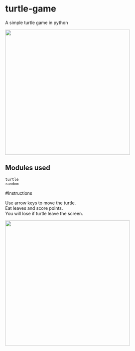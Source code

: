 # turtle-game
A simple turtle game in python

<img src="https://user-images.githubusercontent.com/55615529/122064709-fa5a0680-ce0e-11eb-8d7f-023d6af7cbe5.png" width="400">

## Modules used
```
turtle
random
```

#Instructions

Use arrow keys to move the turtle.\
Eat leaves and score points.\
You will lose if turtle leave the screen.

<img src="https://user-images.githubusercontent.com/55615529/122065114-4efd8180-ce0f-11eb-9e37-1442c7754f3a.png" width="400">